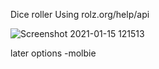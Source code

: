 Dice roller Using rolz.org/help/api

![Screenshot 2021-01-15 121513](https://user-images.githubusercontent.com/72319601/105778832-2564bc00-5f3b-11eb-88d3-db396e2ccc27.png)

later options
-molbie
